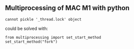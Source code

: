 ## Multiprocessing of MAC M1 with python

```
cannot pickle '_thread.lock' object
```
could be solved with:
```
from multiprocessing import set_start_method
set_start_method("fork")
```
